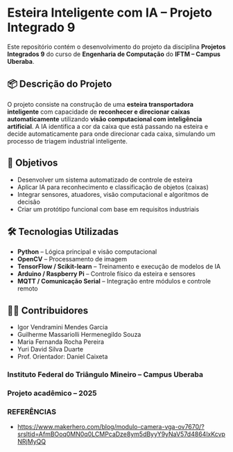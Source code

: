 # Esteira Inteligente com IA – Projeto Integrado 9

Este repositório contém o desenvolvimento do projeto da disciplina **Projetos Integrados 9** do curso de **Engenharia de Computação** do **IFTM – Campus Uberaba**.

## 📦 Descrição do Projeto

O projeto consiste na construção de uma **esteira transportadora inteligente** com capacidade de **reconhecer e direcionar caixas automaticamente** utilizando **visão computacional com inteligência artificial**. A IA identifica a cor da caixa que está passando na esteira e decide automaticamente para onde direcionar cada caixa, simulando um processo de triagem industrial inteligente.

## 🎯 Objetivos

- Desenvolver um sistema automatizado de controle de esteira
- Aplicar IA para reconhecimento e classificação de objetos (caixas)
- Integrar sensores, atuadores, visão computacional e algoritmos de decisão
- Criar um protótipo funcional com base em requisitos industriais

## 🛠 Tecnologias Utilizadas

- **Python** – Lógica principal e visão computacional
- **OpenCV** – Processamento de imagem
- **TensorFlow / Scikit-learn** – Treinamento e execução de modelos de IA
- **Arduino / Raspberry Pi** – Controle físico da esteira e sensores
- **MQTT / Comunicação Serial** – Integração entre módulos e controle remoto

## 👨‍💻 Contribuidores
- Igor Vendramini Mendes Garcia
- Guilherme Massariolli Hermenegildo Souza
- Maria Fernanda Rocha Pereira
- Yuri David Silva Duarte
- Prof. Orientador: Daniel Caixeta

### Instituto Federal do Triângulo Mineiro – Campus Uberaba
### Projeto acadêmico – 2025

<!-- TODO Continuar desenvolvendo README -->

### REFERÊNCIAS
- https://www.makerhero.com/blog/modulo-camera-vga-ov7670/?srsltid=AfmBOoq0MN0q0LCMPcaDze8ym5dByyY9yNaV57d4864lxKcvpNRjMyQQ